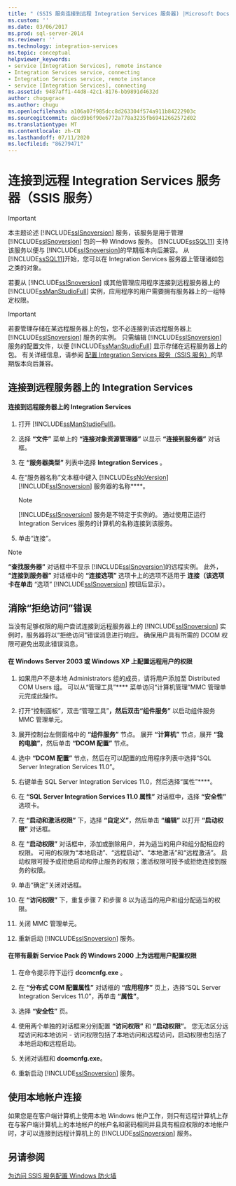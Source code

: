 ```yaml
---
title: " (SSIS 服务连接到远程 Integration Services 服务器) |Microsoft Docs"
ms.custom: ''
ms.date: 03/06/2017
ms.prod: sql-server-2014
ms.reviewer: ''
ms.technology: integration-services
ms.topic: conceptual
helpviewer_keywords:
- service [Integration Services], remote instance
- Integration Services service, connecting
- Integration Services service, remote instance
- service [Integration Services], connecting
ms.assetid: 9487aff1-44d8-42c1-8176-bb9891d4632d
author: chugugrace
ms.author: chugu
ms.openlocfilehash: a106a07f985dcc8d263304f574a911b84222903c
ms.sourcegitcommit: dacd9b6f90e6772a778a3235fb69412662572d02
ms.translationtype: MT
ms.contentlocale: zh-CN
ms.lasthandoff: 07/11/2020
ms.locfileid: "86279471"
---
```

# <a name="connect-to-a-remote-integration-services-server-ssis-service"></a>连接到远程 Integration Services 服务器（SSIS 服务）
    
> [!IMPORTANT] 
> 本主题论述 [!INCLUDE[ssISnoversion](../includes/ssisnoversion-md.md)] 服务，该服务是用于管理 [!INCLUDE[ssISnoversion](../includes/ssisnoversion-md.md)] 包的一种 Windows 服务。 [!INCLUDE[ssSQL11](../includes/sssql11-md.md)] 支持该服务以便与 [!INCLUDE[ssISnoversion](../includes/ssisnoversion-md.md)]的早期版本向后兼容。 从 [!INCLUDE[ssSQL11](../includes/sssql11-md.md)]开始，您可以在 Integration Services 服务器上管理诸如包之类的对象。  
  
 若要从 [!INCLUDE[ssISnoversion](../includes/ssisnoversion-md.md)] 或其他管理应用程序连接到远程服务器上的 [!INCLUDE[ssManStudioFull](../includes/ssmanstudiofull-md.md)] 实例，应用程序的用户需要拥有服务器上的一组特定权限。  
  
> [!IMPORTANT] 
> 若要管理存储在某远程服务器上的包，您不必连接到该远程服务器上 [!INCLUDE[ssISnoversion](../includes/ssisnoversion-md.md)] 服务的实例。 只需编辑 [!INCLUDE[ssISnoversion](../includes/ssisnoversion-md.md)] 服务的配置文件，以便 [!INCLUDE[ssManStudioFull](../includes/ssmanstudiofull-md.md)] 显示存储在远程服务器上的包。 有关详细信息，请参阅 [配置 Integration Services 服务（SSIS 服务）](service/integration-services-service-ssis-service.md)的早期版本向后兼容。  
  
## <a name="connecting-to-integration-services-on-a-remote-server"></a>连接到远程服务器上的 Integration Services  
  
#### <a name="to-connect-to-integration-services-on-a-remote-server"></a>连接到远程服务器上的 Integration Services  
  
1.  打开 [!INCLUDE[ssManStudioFull](../includes/ssmanstudiofull-md.md)]。  
  
2.  选择 **“文件”** 菜单上的 **“连接对象资源管理器”** 以显示 **“连接到服务器”** 对话框。  
  
3.  在 **“服务器类型”** 列表中选择 **Integration Services** 。  
  
4.  在“服务器名称”文本框中键入 [!INCLUDE[ssNoVersion](../includes/ssnoversion-md.md)] [!INCLUDE[ssISnoversion](../includes/ssisnoversion-md.md)] 服务器的名称****。  
  
    > [!NOTE]  
    >  [!INCLUDE[ssISnoversion](../includes/ssisnoversion-md.md)] 服务是不特定于实例的。 通过使用正运行 Integration Services 服务的计算机的名称连接到该服务。  
  
5.  单击“连接”。  
  
> [!NOTE]  
>  **“查找服务器”** 对话框中不显示 [!INCLUDE[ssISnoversion](../includes/ssisnoversion-md.md)]的远程实例。 此外， **“连接到服务器”** 对话框中的 **“连接选项”** 选项卡上的选项不适用于 **连接（该选项卡在单击** “选项” [!INCLUDE[ssISnoversion](../includes/ssisnoversion-md.md)] 按钮后显示）。  
  
## <a name="eliminating-the-access-is-denied-error"></a>消除“拒绝访问”错误  
 当没有足够权限的用户尝试连接到远程服务器上的 [!INCLUDE[ssISnoversion](../includes/ssisnoversion-md.md)] 实例时，服务器将以“拒绝访问”错误消息进行响应。 确保用户具有所需的 DCOM 权限可避免出现此错误消息。  
  
#### <a name="to-configure-rights-for-remote-users-on-windows-server-2003-or-windows-xp"></a>在 Windows Server 2003 或 Windows XP 上配置远程用户的权限  
  
1.  如果用户不是本地 Administrators 组的成员，请将用户添加至 Distributed COM Users 组。 可以从“管理工具”**** 菜单访问“计算机管理”MMC 管理单元完成此操作。  
  
2.  打开“控制面板”，双击“管理工具”****，然后双击“组件服务”**** 以启动组件服务 MMC 管理单元。  
  
3.  展开控制台左侧窗格中的 **“组件服务”** 节点。 展开 **“计算机”** 节点，展开 **“我的电脑”**，然后单击 **“DCOM 配置”** 节点。  
  
4.  选中 **“DCOM 配置”** 节点，然后在可以配置的应用程序列表中选择“SQL Server Integration Services 11.0”。  
  
5.  右键单击 SQL Server Integration Services 11.0，然后选择“属性”****。  
  
6.  在 **“SQL Server Integration Services 11.0 属性”** 对话框中，选择 **“安全性”** 选项卡。  
  
7.  在 **“启动和激活权限”** 下，选择 **“自定义”**，然后单击 **“编辑”** 以打开 **“启动权限”** 对话框。  
  
8.  在 **“启动权限”** 对话框中，添加或删除用户，并为适当的用户和组分配相应的权限。 可用的权限为“本地启动”、“远程启动”、“本地激活”和“远程激活”。 启动权限可授予或拒绝启动和停止服务的权限；激活权限可授予或拒绝连接到服务的权限。  
  
9. 单击“确定”关闭对话框。  
  
10. 在 **“访问权限”** 下，重复步骤 7 和步骤 8 以为适当的用户和组分配适当的权限。  
  
11. 关闭 MMC 管理单元。  
  
12. 重新启动 [!INCLUDE[ssISnoversion](../includes/ssisnoversion-md.md)] 服务。  
  
#### <a name="to-configure-rights-for-remote-users-on-windows-2000-with-the-latest-service-packs"></a>在带有最新 Service Pack 的 Windows 2000 上为远程用户配置权限  
  
1.  在命令提示符下运行 **dcomcnfg.exe** 。  
  
2.  在 **“分布式 COM 配置属性”** 对话框的 **“应用程序”** 页上，选择“SQL Server Integration Services 11.0”，再单击 **“属性”**。  
  
3.  选择 **“安全性”** 页。  
  
4.  使用两个单独的对话框来分别配置 **“访问权限”** 和 **“启动权限”**。 您无法区分远程访问和本地访问 - 访问权限包括了本地访问和远程访问，启动权限也包括了本地启动和远程启动。  
  
5.  关闭对话框和 **dcomcnfg.exe**。  
  
6.  重新启动 [!INCLUDE[ssISnoversion](../includes/ssisnoversion-md.md)] 服务。  
  
## <a name="connecting-by-using-a-local-account"></a>使用本地帐户连接  
 如果您是在客户端计算机上使用本地 Windows 帐户工作，则只有远程计算机上存在与客户端计算机上的本地帐户的帐户名和密码相同并且具有相应权限的本地帐户时，才可以连接到远程计算机上的 [!INCLUDE[ssISnoversion](../includes/ssisnoversion-md.md)] 服务。  
  
## <a name="see-also"></a>另请参阅  
 [为访问 SSIS 服务配置 Windows 防火墙](../../2014/integration-services/configure-a-windows-firewall-for-access-to-the-ssis-service.md)  
  
  

